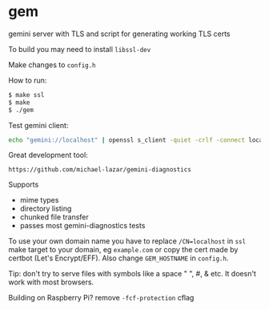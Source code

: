 # gem

gemini server with TLS and script for generating working TLS certs

To build you may need to install `libssl-dev`

Make changes to `config.h`

How to run:
```sh
$ make ssl
$ make
$ ./gem
```

Test gemini client:
```sh
echo "gemini://localhost" | openssl s_client -quiet -crlf -connect localhost:1965
```

Great development tool:
```
https://github.com/michael-lazar/gemini-diagnostics
```

Supports 
- mime types
- directory listing
- chunked file transfer
- passes most gemini-diagnostics tests

To use your own domain name you have to replace `/CN=localhost` in `ssl` make target to your domain, eg `example.com` or copy the cert made by certbot (Let's Encrypt/EFF).
Also change `GEM_HOSTNAME` in `config.h`.

Tip: don't try to serve files with symbols like a space " ", #, & etc. It doesn't work with most browsers.

Building on Raspberry Pi? remove `-fcf-protection` cflag